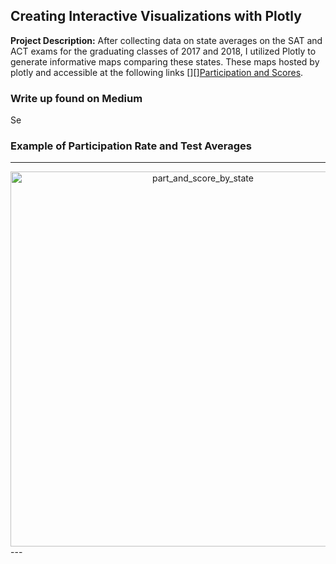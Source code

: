 ## Creating Interactive Visualizations with Plotly

**Project Description:** After collecting data on state averages on the SAT and ACT exams for the graduating classes of 2017 and 2018, I utilized Plotly to generate informative maps comparing these states. These maps hosted by plotly and accessible at the following links [][][Participation and Scores](https://chart-studio.plotly.com/~JamesDargan/12.embed).

### Write up found on Medium

Se

### Example of Participation Rate and Test Averages
---
<div>
    <a href="https://plotly.com/~JamesDargan/12/?share_key=S37vC11efxJZNZ6E3RcQEe" target="_blank" title="part_and_score_by_state" style="display: block; text-align: center;"><img src="https://plotly.com/~JamesDargan/12.png?share_key=S37vC11efxJZNZ6E3RcQEe" alt="part_and_score_by_state" style="max-width: 100%;width: 600px;"  width="600" onerror="this.onerror=null;this.src='https://plotly.com/404.png';" /></a>
    <script data-plotly="JamesDargan:12" sharekey-plotly="S37vC11efxJZNZ6E3RcQEe" src="https://plotly.com/embed.js" async></script>
</div>
---
